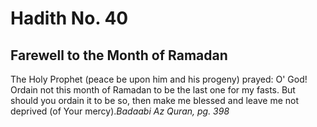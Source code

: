 Hadith No. 40
=============

Farewell to the Month of Ramadan
--------------------------------

The Holy Prophet (peace be upon him and his progeny) prayed: O' God!
Ordain not this month of Ramadan to be the last one for my fasts. But
should you ordain it to be so, then make me blessed and leave me not
deprived (of Your mercy).*Badaabi Az Quran, pg. 398*


